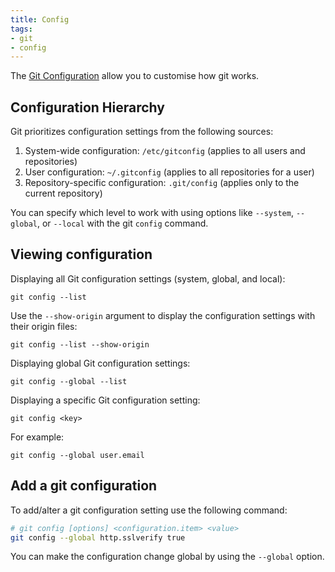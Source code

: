 ```yaml
---
title: Config
tags:
- git
- config
---
```


The [Git Configuration](https://git-scm.com/book/en/v2/Customizing-Git-Git-Configuration) allow you to customise how 
git works.
<!--more-->

## Configuration Hierarchy

Git prioritizes configuration settings from the following sources:

1. System-wide configuration: `/etc/gitconfig` (applies to all users and repositories)
2. User configuration: `~/.gitconfig` (applies to all repositories for a user)
3. Repository-specific configuration: `.git/config` (applies only to the current repository)

You can specify which level to work with using options like `--system`, `--global`, or `--local` with the git `config` command.

## Viewing configuration

Displaying all Git configuration settings (system, global, and local):

```shell
git config --list
```

Use the ``--show-origin`` argument to display the configuration settings with their origin files:
```shell
git config --list --show-origin
```

Displaying global Git configuration settings:
```shell
git config --global --list
```

Displaying a specific Git configuration setting:
```shell
git config <key>
```
For example:
```shell
git config --global user.email
```

## Add a git configuration

To add/alter a git configuration setting use the following command:

```sh
# git config [options] <configuration.item> <value>
git config --global http.sslverify true
```

You can make the configuration change global by using the `--global` option.

